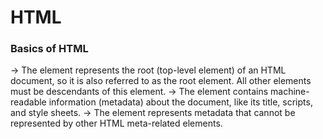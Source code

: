# HTML

### Basics of HTML

<html> -> The <html> element represents the root (top-level element) of an HTML document, so it is also referred to as the root element. All other elements must be descendants of this element.
<head> -> The <head> element contains machine-readable information (metadata) about the document, like its title, scripts, and style sheets.
<meta> -> The <meta> element represents metadata that cannot be represented by other HTML meta-related elements.
<title> -> The <title> element defines the document's title that is shown in a browser's title bar or a page's tab.
<body> -> The <body> element represents the content of an HTML document. There can be only one <body> element in a document.

```html
<!DOCTYPE html>  <!-- Defines HTML version(HTML5) -->
<html lang="en">  <!-- Parent of all HTML tags / Root element | lang -> used for defining language of HTML file -->
<head>  <!-- Parent element of all meta deta tags  -->
    <meta charset="UTF-8">
    <meta name="viewport" content="width=device-width, initial-scale=1.0">
    <title>Document</title>  <!-- Defines title of the website -->
</head>
<body>  <!-- Parent of all content tags -->
    <h1>Hello World!</h1>  <!-- Heading tag -->
</body>
</html>
```
